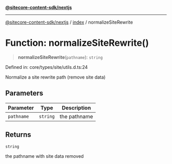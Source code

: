 [**@sitecore-content-sdk/nextjs**](../../README.md)

***

[@sitecore-content-sdk/nextjs](../../README.md) / [index](../README.md) / normalizeSiteRewrite

# Function: normalizeSiteRewrite()

> **normalizeSiteRewrite**(`pathname`): `string`

Defined in: core/types/site/utils.d.ts:24

Normalize a site rewrite path (remove site data)

## Parameters

| Parameter | Type | Description |
| ------ | ------ | ------ |
| `pathname` | `string` | the pathname |

## Returns

`string`

the pathname with site data removed

